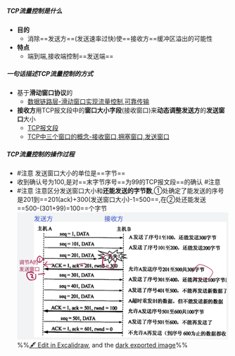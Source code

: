 ##### TCP流量控制是什么
- **目的**
	- 消除==发送方==(发送速率过快)使==接收方==缓冲区溢出的可能性
- **特点**
	- 端到端,接收端控制==发送端==

##### 一句话描述TCP流量控制的方式
- 基于**滑动窗口协议**的
	- [数据链路层-滑动窗口实现流量控制,可靠传输](数据链路层-滑动窗口实现流量控制,可靠传输.md#滑动窗口协议)
- **接收方**用TCP报文段中的**窗口大小字段**(接收窗口)来**动态调整发送方**的**发送窗口**大小
	- [TCP报文段](考研/408/计算机网络/TCP报文段.md#窗口大小字段)
	- [TCP中三个窗口的概念-接收窗口,拥塞窗口,发送窗口](TCP中三个窗口的概念-接收窗口,拥塞窗口,发送窗口.md)
##### TCP流量控制的操作过程
- #注意 发送窗口大小的单位是==字节==
- 收到确认号为100,是对==末字节序号==为99的TCP报文段==的确认 #注意
- #注意 注意区分发送窗口大小和**还能发送的字节数**,①处确定了能发送的序号是201到==201(ack)+300(发送窗口大小)-1=500==,在②处还能发送==500-(301+99)=100==个字节
![](attachments/TCP%E6%B5%81%E9%87%8F%E6%8E%A7%E5%88%B6%202022-11-11%2019.31.22.excalidraw.svg)
%%[🖋 Edit in Excalidraw](attachments/TCP%E6%B5%81%E9%87%8F%E6%8E%A7%E5%88%B6%202022-11-11%2019.31.22.excalidraw.md), and the [dark exported image](attachments/TCP%E6%B5%81%E9%87%8F%E6%8E%A7%E5%88%B6%202022-11-11%2019.31.22.excalidraw.dark.svg)%%